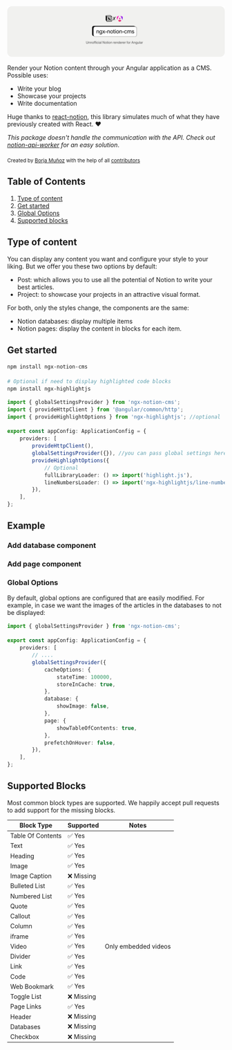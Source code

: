 ![Alt text](public/ngx-notion-cms-rounded.png)

Render your Notion content through your Angular application as a CMS.
Possible uses:

-   Write your blog
-   Showcase your projects
-   Write documentation

Huge thanks to [react-notion](https://github.com/splitbee/react-notion), this library simulates much of what they have previously created with React. ❤️

_This package doesn't handle the communication with the API. Check out [notion-api-worker](https://github.com/splitbee/notion-api-worker) for an easy solution_.

<sub>Created by <a href="https://twitter.com/timolins">Borja Muñoz</a> with the help of all <a href="https://github.com/borjamrd/notion-workspace/graphs/contributors">contributors</a> </sub>

## Table of Contents

1.  [Type of content](#type-of-content)
2.  [Get started](#get-started)
3.  [Global Options](#aditional-options)
4.  [Supported blocks](#supported-blocks)

## Type of content

You can display any content you want and configure your style to your liking. But we offer you these two options by default:

-   Post: which allows you to use all the potential of Notion to write your best articles.
-   Project: to showcase your projects in an attractive visual format.

For both, only the styles change, the components are the same:

-   Notion databases: display multiple items
-   Notion pages: display the content in blocks for each item.

## Get started

```bash
npm install ngx-notion-cms

# Optional if need to display highlighted code blocks
npm install ngx-highlightjs
```

```typescript
import { globalSettingsProvider } from 'ngx-notion-cms';
import { provideHttpClient } from '@angular/common/http';
import { provideHighlightOptions } from 'ngx-highlightjs'; //optional

export const appConfig: ApplicationConfig = {
    providers: [
        provideHttpClient(),
        globalSettingsProvider({}), //you can pass global settings here,
        provideHighlightOptions({
            // Optional
            fullLibraryLoader: () => import('highlight.js'),
            lineNumbersLoader: () => import('ngx-highlightjs/line-numbers'),
        }),
    ],
};
```

## Example

### Add database component

### Add page component

### Global Options

By default, global options are configured that are easily modified. For example, in case we want the images of the articles in the databases to not be displayed:

```typescript
import { globalSettingsProvider } from 'ngx-notion-cms';

export const appConfig: ApplicationConfig = {
    providers: [
        // ....
        globalSettingsProvider({
            cacheOptions: {
                stateTime: 100000,
                storeInCache: true,
            },
            database: {
                showImage: false,
            },
            page: {
                showTableOfContents: true,
            },
            prefetchOnHover: false,
        }),
    ],
};
```

## Supported Blocks

Most common block types are supported. We happily accept pull requests to add support for the missing blocks.

| Block Type        | Supported  | Notes                |
| ----------------- | ---------- | -------------------- |
| Table Of Contents | ✅ Yes     |
| Text              | ✅ Yes     |                      |
| Heading           | ✅ Yes     |                      |
| Image             | ✅ Yes     |                      |
| Image Caption     | ❌ Missing |                      |
| Bulleted List     | ✅ Yes     |                      |
| Numbered List     | ✅ Yes     |                      |
| Quote             | ✅ Yes     |                      |
| Callout           | ✅ Yes     |                      |
| Column            | ✅ Yes     |                      |
| iframe            | ✅ Yes     |                      |
| Video             | ✅ Yes     | Only embedded videos |
| Divider           | ✅ Yes     |                      |
| Link              | ✅ Yes     |                      |
| Code              | ✅ Yes     |                      |
| Web Bookmark      | ✅ Yes     |                      |
| Toggle List       | ❌ Missing |                      |
| Page Links        | ✅ Yes     |                      |
| Header            | ❌ Missing |                      |
| Databases         | ❌ Missing |
| Checkbox          | ❌ Missing |
